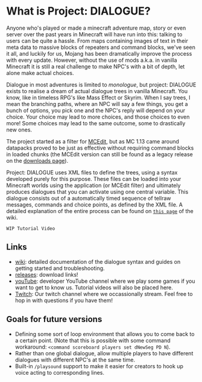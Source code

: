 # What is Project: DIALOGUE?

Anyone who's played or made a minecraft adventure map, story or even server over the past years in Minecraft will have run into this: talking to users can be quite a hassle. From maps containing images of text in their meta data to massive blocks of repeaters and command blocks, we've seen it all, and luckily for us, Mojang has been dramatically improve the process with every update. However, without the use of mods a.k.a. in vanilla Minecraft it is still a real challenge to make NPC's with a bit of depth, let alone make actual choices.

Dialogue in most adventures is limited to _monologue_, but project: DIALOGUE exists to realise a dream of actual dialogue trees in vanilla Minecraft. You know, like in timeless RPG's like Mass Effect or Skyrim. When I say trees, I mean the branching paths, where an NPC will say a few things, you get a bunch of options, you pick one and the NPC's reply will depend on your choice. Your choice may lead to more choices, and those choices to even more! Some choices may lead to the same outcome, some to drastically new ones.

The project started as a filter for [MCEdit](https://www.mcedit-unified.net/), but as MC 1.13 came around datapacks proved to be just as effective without requiring command blocks in loaded chunks (the MCEdit version can still be found as a legacy release on the [downloads page](https://github.com/Superkebabbie/projectDIALOGUE/releases)). 

Project: DIALOGUE uses XML files to define the trees, using a syntax developed purely for this purpose. These files can be loaded into your Minecraft worlds using the application (or MCEdit filter) and ultimately produces dialogues that you can activate using one central variable. This dialogue consists out of a automatically timed sequence of tellraw messages, commands and choice points, as defined by the XML file. A detailed explanation of the entire process can be found on [`this page`](https://github.com/Superkebabbie/projectDIALOGUE/wiki/The-Basics) of the wiki.

`WIP Tutorial Video`

## Links
* [wiki](https://github.com/Superkebabbie/projectDIALOGUE/wiki): detailed documentation of the dialogue syntax and guides on getting started and troubleshooting.
* [releases](https://github.com/Superkebabbie/projectDIALOGUE/releases): download links!
* [youTube](https://www.youtube.com/channel/UCzQBwCtRHjYcLKBMd0ADXUg): developer YouTube channel where we play some games if you want to get to know us. Tutorial videos will also be placed here.
* [Twitch](https://www.twitch.tv/conglomerationbroadcast): Our twitch channel where we occassionally stream. Feel free to hop in with questions if you have them!

## Goals for future versions
* Defining some sort of loop environment that allows you to come back to a certain point. (Note that this is possible with some command workaround: `<command scoreboard players set dNewSeg PD N`).
* Rather than one global dialogue, allow multiple players to have different dialogues with different NPC's at the same time.
* Built-in `/playsound` support to make it easier for creators to hook up voice acting to corresponding lines.